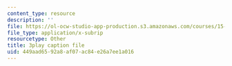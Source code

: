 ```yaml
---
content_type: resource
description: ''
file: https://ol-ocw-studio-app-production.s3.amazonaws.com/courses/15-071-the-analytics-edge-spring-2017/449aad6592a8af07ac84e26a7ee1a016_WCb-_SRDzKE.srt
file_type: application/x-subrip
resourcetype: Other
title: 3play caption file
uid: 449aad65-92a8-af07-ac84-e26a7ee1a016
---
```

